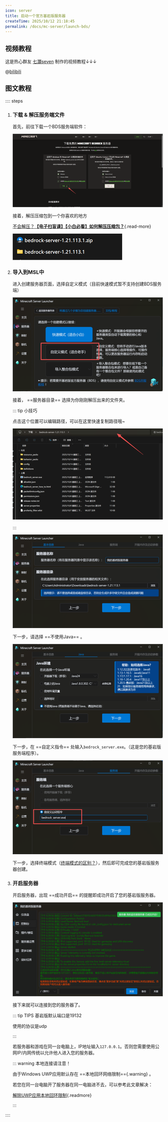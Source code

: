 ```yaml
---
icon: server
title: 启动一个官方基岩版服务器
createTime: 2025/10/12 21:18:45
permalink: /docs/mc-server/launch-bds/
---
```

## 视频教程

这是热心群友 [七灝seven](https://space.bilibili.com/2112152080) 制作的视频教程↓↓↓

@[bilibili](BV1NzZpYZEjZ)

<LinkCard title="前往bilibili观看" icon="b:bilibili" href="https://www.bilibili.com/video/BV1NzZpYZEjZ/" />

## 图文教程

:::: steps

1. ### 下载 & 解压服务端文件

   首先，前往下载一个BDS服务端软件：

   <LinkCard title="基岩版服务器下载 | Minecraft" icon="download" href="https://www.minecraft.net/zh-hans/download/server/bedrock" />

   ![image-20251014182630433](./assets/image-20251014182630433.png)

   接着，解压压缩包到一个你喜欢的地方

   [不会解压？**【电子扫盲课】【小白必看】如何解压压缩包？**](https://www.bilibili.com/video/BV1xZ4y1v7pU/){.read-more}

   ![image-20251014183203650](./assets/image-20251014183203650.png)

2. ### 导入到MSL中

   进入创建服务器页面，选择自定义模式（目前快速模式暂不支持创建BDS服务端）

   ![image-20251014183401915](./assets/image-20251014183401915.png)

   接着， ==服务器目录== 选择为你刚刚解压出来的文件夹。

   ::: tip 小技巧

   点击这个位置可以编辑路径，可以在这里快速复制路径哦~

   ![image-20251014183521587](./assets/image-20251014183521587.png)

   :::

   ![image-20251014183612826](./assets/image-20251014183612826.png)

   下一步，请选择 ==不使用Java== 。

   ![image-20251014183705788](./assets/image-20251014183705788.png)

   下一步，在 ==自定义指令== 处输入`bedrock_server.exe`。（这是您的基岩版服务端程序）。

   ![image-20251014183758423](./assets/image-20251014183758423.png)

   下一步，选择终端模式（[终端模式的区别？](/docs/mc-server/start/#配置服务器参数)），然后即可完成您的基岩版服务器创建。

3. ### 开启服务器

   开启服务器，出现 ==成功开启== 的提醒即成功开启了您的基岩版服务器。

   ![image-20251014184032325](./assets/image-20251014184032325.png)

   接下来就可以连接到您的服务器了。

   ::: tip TIPS
   基岩版默认端口是19132  

   使用的协议是udp

   :::

   若服务器和游戏在同一台电脑上，IP地址输入`127.0.0.1`。否则您需要使用公网IP/内网传统以允许他人进入您的服务器。

   <LinkCard title="配置内网穿透" icon="book" href="/docs/proxy/frp/" description="如果您没有公网IP，那么点这查看如何配置内网穿透吧！<br>让其他人也能访问您的服务器！" />

   ::: warning 本地连接请注意！

   由于Windows UWP应用默认存在 ==本地回环网络限制=={.warning} 。

   若您在同一台电脑开了服务器在同一电脑进不去，可以参考此文章解决：

   [解除UWP应用本地回环限制](https://www.minebbs.com/threads/uwp.17877/){.readmore}

   :::

::::
